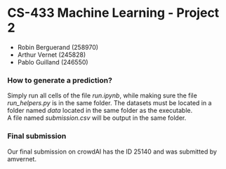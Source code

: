 # CS-433 Machine Learning - Project 2
- Robin Berguerand (258970)
- Arthur Vernet (245828)
- Pablo Guilland (246550)  

### How to generate a prediction?  
Simply run all cells of the file *run.ipynb*, while making sure the file *run_helpers.py* is in the same folder. The datasets must be located in a folder named *data* located in the same folder as the executable.  
A file named *submission.csv* will be output in the same folder.

### Final submission  
Our final submission on crowdAI has the ID 25140 and was submitted by amvernet.